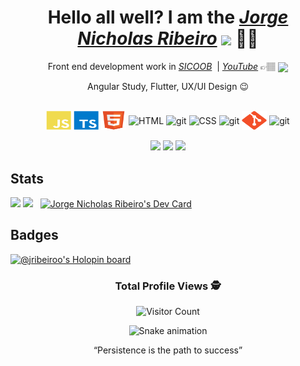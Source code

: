 <div>
  <h1 align="center">Hello all well? I am the <a href="https://www.linkedin.com/in/jorge-nicholas-ribeiro-493b27129/"><i>Jorge Nicholas Ribeiro</i></a> <img align='center' src='https://github.com/jnrpalma/jnrpalma/blob/main/assets/y7.gif' width='150'> 👨‍💻</h1> 
  <p align="center">Front end development work in <a href="https://www.sicoob.com.br/"><i>SICOOB</i></a>&nbsp; | <a href="https://www.youtube.com/@sicoob"><i>YouTube</i></a><span> 👉🏽️</span>
  <a align="rigth"  href="https://yt3.ggpht.com/ytc/AKedOLRhE2NybIMb7sApUlXn8wFPGyJx1O9h1OI4bsnf=s176-c-k-c0x00ffffff-no-rj" target="_blank">
    <img width="4%" align="center" valign="middle" src="https://media.licdn.com/dms/image/v2/C560BAQFFMsJ5APGPmw/company-logo_200_200/company-logo_200_200/0/1630607845401/sicoob_confedera_o_logo?e=1743033600&v=beta&t=WJiEkN4qdByAVsvwjM2yJuL1AIf0CKtG9Dmfd5CVSH0" target="_blank" />
  </a>
  
  <br>
  <p align="center">Angular Study, Flutter, UX/UI Design 😉️</h2>

</div>


<div align="center" valign="top"><br>
  <img align="center" alt="Js" height="30" width="40" src="https://raw.githubusercontent.com/devicons/devicon/master/icons/javascript/javascript-plain.svg">
  <img align="center" alt="Js" height="30" width="40" src="https://raw.githubusercontent.com/devicons/devicon/master/icons/typescript/typescript-plain.svg">
  <img align="center" alt="HTML" height="30" width="40" src="https://raw.githubusercontent.com/devicons/devicon/master/icons/html5/html5-original.svg">
  <img align="center" alt="HTML" height="30" width="40" src="https://cdn.jsdelivr.net/gh/devicons/devicon/icons/css3/css3-original.svg">
  <img align="center" alt="git" height="30" width="40" src="https://cdn.jsdelivr.net/gh/devicons/devicon/icons/angularjs/angularjs-plain.svg">
  <img align="center" alt="CSS" height="30" width="40" src="https://cdn.jsdelivr.net/gh/devicons/devicon/icons/dart/dart-original.svg">
  <img align="center" alt="git" height="30" width="40" src="https://cdn.jsdelivr.net/gh/devicons/devicon/icons/flutter/flutter-original.svg">
  <img align="center" alt="git" height="30" width="40" src="https://raw.githubusercontent.com/devicons/devicon/master/icons/git/git-original.svg">
  <img align="center" alt="git" height="30" width="40" src="https://cdn.jsdelivr.net/gh/devicons/devicon/icons/figma/figma-original.svg"">
</div><br>

<div align="center">
  <a href="https://www.youtube.com/c/TOTVSDevelopers" target="_blank"><img src="https://img.shields.io/badge/YouTube-FF0000?style=for-the-badge&logo=youtube&logoColor=white" target="_blank"></a>
  <a href="https://www.linkedin.com/in/jorge-nicholas-ribeiro-493b27129/" target="_blank"><img src="https://img.shields.io/badge/-LinkedIn-%230077B5?style=for-the-badge&logo=linkedin&logoColor=white" target="_blank"></a> 
  <a href="mailto:jribeiropalma@gmail.com"><img src="https://img.shields.io/badge/-Gmail-%23333?style=for-the-badge&logo=gmail&logoColor=white" target="_blank"></a>
  
</div>

## Stats
<div>
  <a href="https://github.com/jnrpalma" style="text-decoration:none">
    <img height="180em" src="https://github-readme-stats-sigma-five.vercel.app/api?username=jnrpalma&show_icons=true&theme=tokyonight" style="max-width: 100%;"/>
  </a>
  <a href="https://github.com/jnrpalma" style="text-decoration:none">
  <img height="180em" src="https://github-readme-stats-sigma-five.vercel.app/api/top-langs/?username=jnrpalma&layout=compact&langs_count=16&theme=dark" style="max-width: 100%;"/>
    &nbsp; 
    <a href="https://app.daily.dev/jnribeiro"><img src="https://api.daily.dev/devcards/5734a825b74742ea906bbbf5f3d03761.png?r=g4r" width="140" alt="Jorge Nicholas Ribeiro's Dev Card"/></a>
  </a>
</div>


## Badges
[![@jribeiroo's Holopin board](https://holopin.me/jribeiroo)](https://holopin.io/@jribeiroo)


<div align="center">

### Total Profile Views :detective: 

![Visitor Count](https://profile-counter.glitch.me/{jnrpalma}/count.svg)

</div>

<div align="center">
  
  ![Snake animation](https://github.com/danielbped/danielbped/blob/output/github-contribution-grid-snake.svg)
  
</div>

<div align="center">
  <p>“Persistence is the path to success”</p>
</div>
